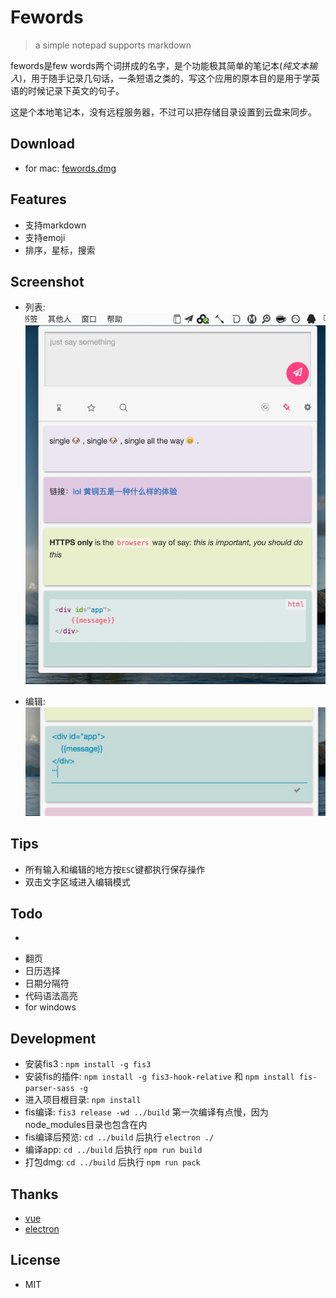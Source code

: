 # Fewords
> a simple notepad supports markdown

fewords是few words两个词拼成的名字，是个功能极其简单的笔记本(*纯文本输入*)，用于随手记录几句话，一条短语之类的，写这个应用的原本目的是用于学英语的时候记录下英文的句子。

这是个本地笔记本，没有远程服务器，不过可以把存储目录设置到云盘来同步。

## Download
- for mac: [fewords.dmg](http://pan.baidu.com/s/1eQjVu2A)

## Features
- 支持markdown
- 支持emoji
- 排序，星标，搜索

## Screenshot

- 列表:
    ![截图1](assets/captures/capture1.png)

- 编辑:
    ![截图2](assets/captures/capture2.png)

## Tips
- 所有输入和编辑的地方按`ESC`键都执行保存操作
- 双击文字区域进入编辑模式

## Todo
- ~~~全局快捷键~~~
- 翻页
- 日历选择
- 日期分隔符
- 代码语法高亮
- for windows

## Development
- 安装fis3 :  `npm install -g fis3`
- 安装fis的插件: `npm install -g fis3-hook-relative` 和 `npm install fis-parser-sass -g`
- 进入项目根目录: `npm install`
- fis编译: `fis3 release -wd ../build` 第一次编译有点慢，因为node_modules目录也包含在内
- fis编译后预览: `cd ../build` 后执行 `electron ./`
- 编译app: `cd ../build` 后执行 `npm run build`
- 打包dmg: `cd ../build` 后执行 `npm run pack`

## Thanks
- [vue](http://vuejs.org/)
- [electron](http://electron.atom.io/)

## License
- MIT

